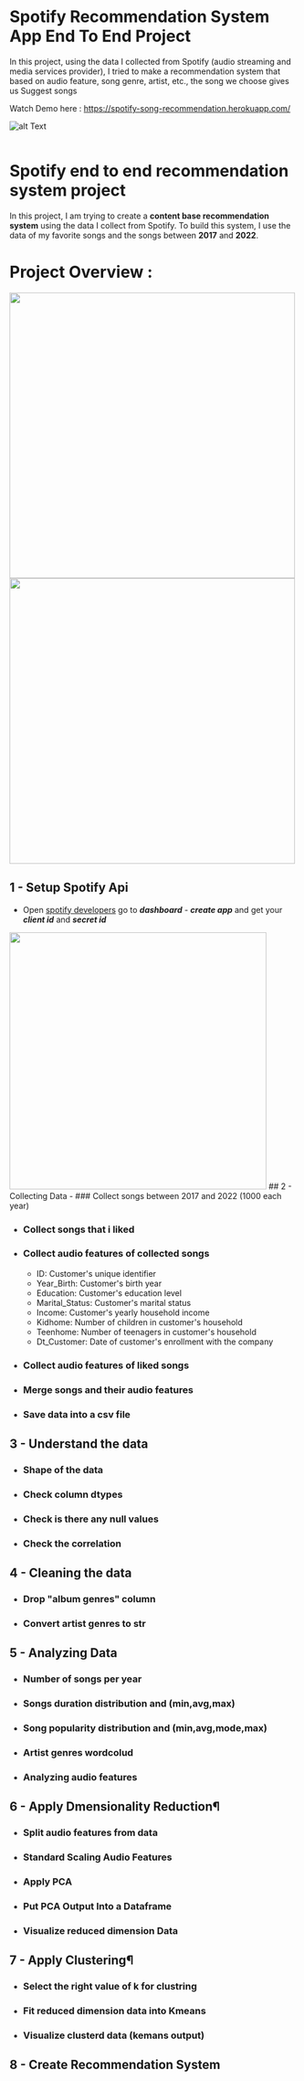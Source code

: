 # Spotify Recommendation System App End To End Project

In this project, using the data I collected from Spotify (audio streaming and media services provider), I tried to make a recommendation system that based on audio feature, song genre, artist, etc., the song we choose gives us Suggest songs

Watch Demo here : 
https://spotify-song-recommendation.herokuapp.com/

![alt Text](https://github.com/meysamraz/spotify-song-recommendation-end-to-end-project/blob/master/img/demo.gif)

<p><img src="img/preview.png" alt=""></p>


# Spotify end to end recommendation system project
In this project, I am trying to create a **content base recommendation system** using the data I collect from Spotify. To build this system, I use the data of my favorite songs and the songs between **2017** and **2022**.

# Project Overview :

<img src = "img/viz1.jpg"  width ="500"/>

<img src = "img/viz2.jpg"  width ="500"/>

## 1 - Setup Spotify Api 
- Open [spotify developers](https://developer.spotify.com/dashboard/login) go to ***dashboard*** - ***create app*** and get your ***client id*** and ***secret id***
<img src = "img/guide.jpg"  width ="450"/>
## 2 - Collecting Data
- ### Collect songs between 2017 and 2022 (1000 each year)

- ### Collect songs that i liked

- ### Collect audio features of collected songs 
    - ID: Customer's unique identifier
    - Year_Birth: Customer's birth year
    - Education: Customer's education level
    - Marital_Status: Customer's marital status
    - Income: Customer's yearly household income
    - Kidhome: Number of children in customer's household
    - Teenhome: Number of teenagers in customer's household
    - Dt_Customer: Date of customer's enrollment with the company

- ### Collect audio features of liked songs


- ### Merge songs and their audio features

- ### Save data into a csv file

## 3 - Understand the data
- ### Shape of the data
- ### Check column dtypes
- ### Check is there any null values
- ### Check the correlation

## 4 - Cleaning the data 
- ### Drop "album genres" column
- ### Convert artist genres to str

## 5 - Analyzing Data
- ### Number of songs per year
- ### Songs duration distribution and (min,avg,max) 
- ### Song popularity distribution and (min,avg,mode,max)
- ### Artist genres wordcolud 
- ### Analyzing audio features

## 6 - Apply Dmensionality Reduction¶
- ### Split audio features from data
- ### Standard Scaling Audio Features
- ### Apply PCA
- ### Put PCA Output Into a Dataframe
- ### Visualize reduced dimension Data

## 7 - Apply Clustering¶
- ### Select the right value of k for clustring
- ### Fit reduced dimension data into Kmeans
- ### Visualize clusterd data (kemans output)

## 8 - Create Recommendation System


